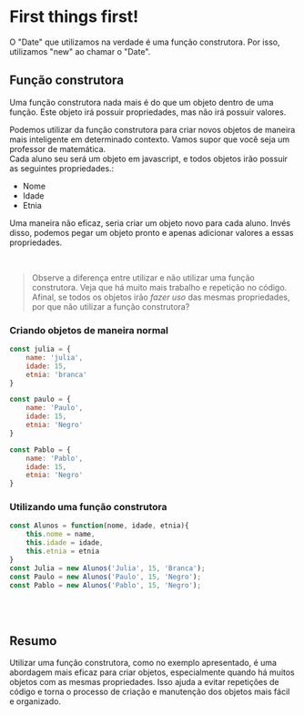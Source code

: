# First things first! 
O "Date" que utilizamos na verdade é uma função construtora.
Por isso, utilizamos "new" ao chamar o "Date".
</br>

## Função construtora 
Uma função construtora nada mais é do que um objeto dentro de uma função.
Este objeto irá possuir propriedades, mas não irá possuir valores.

Podemos utilizar da função construtora para criar novos objetos de maneira mais inteligente
em determinado contexto.
Vamos supor que você seja um professor de matemática.  </br>
Cada aluno seu será um objeto em javascript, e todos objetos irão possuir as seguintes propriedades.: 
- Nome
- Idade 
- Etnia 

Uma maneira não eficaz, seria criar um objeto novo para cada aluno.
Invés disso, podemos pegar um objeto pronto e apenas adicionar valores a essas propriedades.

</br>

> Observe a diferença entre utilizar e não utilizar uma função construtora. Veja que há muito mais trabalho e repetição no código. Afinal, se todos os objetos irão _fazer uso_ das mesmas propriedades, por que não utilizar a função construtora? 

### Criando objetos de maneira normal
```js
const julia = {
    name: 'julia',
    idade: 15,
    etnia: 'branca'
}

const paulo = {
    name: 'Paulo',
    idade: 15,
    etnia: 'Negro'
}

const Pablo = {
    name: 'Pablo', 
    idade: 15,
    etnia: 'Negro'
}
```

### Utilizando uma função construtora 
```js
const Alunos = function(nome, idade, etnia){
    this.nome = name,
    this.idade = idade,
    this.etnia = etnia
}
const Julia = new Alunos('Julia', 15, 'Branca');
const Paulo = new Alunos('Paulo', 15, 'Negro');
const Pablo = new Alunos('Pablo', 15, 'Negro');
```

</br>
</br>

## Resumo
Utilizar uma função construtora, como no exemplo apresentado, é uma abordagem mais eficaz para criar objetos, especialmente quando há muitos objetos com as mesmas propriedades. Isso ajuda a evitar repetições de código e torna o processo de criação e manutenção dos objetos mais fácil e organizado.